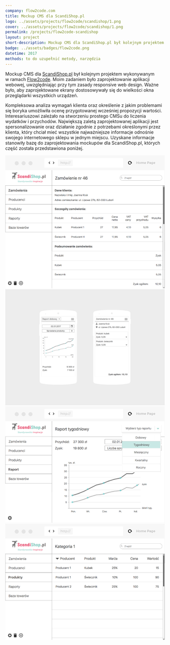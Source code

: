 ```yaml
---
company: flow2code.com
title: Mockup CMS dla ScandiShop.pl
logo: ../assets/projects/flow2code/scandishop/1.png
cover: ../assets/projects/flow2code/scandishop/1.png
permalink: /projects/flow2code-scandishop
layout: project
short-description: Mockup CMS dla ScandiShop.pl był kolejnym projektem wykonywanym w ramach Flow2code. Moim zadaniem było zaprojektowanie aplikacji webowej, uwzględniając przy tym zasady responsive web design.
badge: ../assets/badges/flow2code.png
datetime: 2017
methods: to do uzupełnić metody, narzędzia
---
```


Mockup CMS dla <a href="https://www.scandishop.pl/">ScandiShop.pl</a> był kolejnym projektem wykonywanym w&nbsp;ramach <a href="https://flow2code.com/">Flow2code</a>. Moim zadaniem było zaprojektowanie aplikacji webowej, uwzględniając przy tym zasady responsive web design. Ważne było, aby zaprojektowane ekrany dostosowywały się do wielkości okna przeglądarki wszystkich urządzeń.

Kompleksowa analiza wymagań klienta oraz określenie z&nbsp;jakim problemami się boryka umożliwiła ocenę przygotowanej wcześniej propozycji wartości. Interesariuszowi zależało na stworzeniu prostego CMSu do liczenia wydatków i&nbsp;przychodów. Największą zaletą zaprojektowanej aplikacji jest spersonalizowanie oraz działanie zgodnie z&nbsp;potrzebami określonymi przez klienta, który chciał mieć wszystkie najważniejsze informacje odnośnie swojego internetowego sklepu w&nbsp;jednym miejscu. Uzyskane informacje stanowiły bazę do zaprojektowania mockupów dla ScandiShop.pl, których część została przedstawiona poniżej.

<div class="project-image">
	<img src="../assets/projects/flow2code/scandishop/1.png" />
</div>
<div class="project-image">
	<img src="../assets/projects/flow2code/scandishop/5.png" />
</div>
<div class="project-image">
	<img src="../assets/projects/flow2code/scandishop/2.png" />
</div>
<div class="project-image">
	<img src="../assets/projects/flow2code/scandishop/3.png" />
</div>
